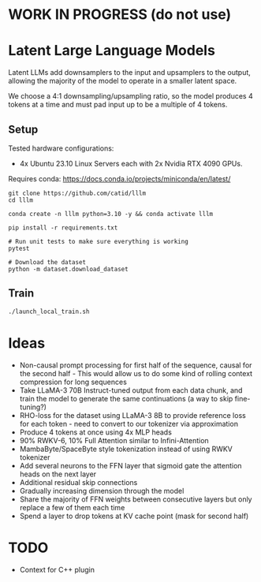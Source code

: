 # WORK IN PROGRESS (do not use)

# Latent Large Language Models

Latent LLMs add downsamplers to the input and upsamplers to the output, allowing the majority of the model to operate in a smaller latent space.

We choose a 4:1 downsampling/upsampling ratio, so the model produces 4 tokens at a time and must pad input up to be a multiple of 4 tokens.

## Setup

Tested hardware configurations:

* 4x Ubuntu 23.10 Linux Servers each with 2x Nvidia RTX 4090 GPUs.

Requires conda: https://docs.conda.io/projects/miniconda/en/latest/

```
git clone https://github.com/catid/lllm
cd lllm

conda create -n lllm python=3.10 -y && conda activate lllm

pip install -r requirements.txt

# Run unit tests to make sure everything is working
pytest

# Download the dataset
python -m dataset.download_dataset
```

## Train

```bash
./launch_local_train.sh
```

# Ideas

* Non-causal prompt processing for first half of the sequence, causal for the second half - This would allow us to do some kind of rolling context compression for long sequences
* Take LLaMA-3 70B Instruct-tuned output from each data chunk, and train the model to generate the same continuations (a way to skip fine-tuning?)
* RHO-loss for the dataset using LLaMA-3 8B to provide reference loss for each token - need to convert to our tokenizer via approximation
* Produce 4 tokens at once using 4x MLP heads
* 90% RWKV-6, 10% Full Attention similar to Infini-Attention
* MambaByte/SpaceByte style tokenization instead of using RWKV tokenizer
* Add several neurons to the FFN layer that sigmoid gate the attention heads on the next layer
* Additional residual skip connections
* Gradually increasing dimension through the model
* Share the majority of FFN weights between consecutive layers but only replace a few of them each time
* Spend a layer to drop tokens at KV cache point (mask for second half)

# TODO

* Context for C++ plugin
